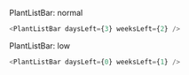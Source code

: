 PlantListBar: normal

```js
<PlantListBar daysLeft={3} weeksLeft={2} />
```

PlantListBar: low

```js
<PlantListBar daysLeft={0} weeksLeft={1} />
```
